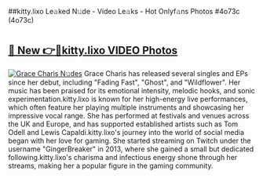 ##kitty.lixo Le𝚊ked N𝚞de - Video Le𝚊ks - Hot Onlyf𝚊ns Photos #4o73c (4o73c)

# <h2><a href="https://mediaupload.pro?title=kitty.lixo&ref=9FEB">🔗 New 👉🔴kitty.lixo VIDEO Photos</a></h2>

[![Grace Charis N𝚞des](https://i.imgur.com/rIISA9y.gif)](https://mediaupload.pro?title=kitty.lixo&ref=9FEB)
Grace Charis has released several singles and EPs since her debut, including "Fading Fast", "Ghost", and "Wildflower". Her music has been praised for its emotional intensity, melodic hooks, and sonic experimentation.kitty.lixo is known for her high-energy live performances, which often feature her playing multiple instruments and showcasing her impressive vocal range. She has performed at festivals and venues across the UK and Europe, and has supported established artists such as Tom Odell and Lewis Capaldi.kitty.lixo's journey into the world of social media began with her love for gaming. She started streaming on Twitch under the username "GingerBreaker" in 2013, where she gained a small but dedicated following.kitty.lixo's charisma and infectious energy shone through her streams, making her a popular figure in the gaming community.